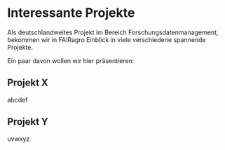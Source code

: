 # Interessante Projekte

Als deutschlandweites Projekt im Bereich Forschungsdatenmanagement, bekommen wir in FAIRagro Einblick in viele verschiedene spannende Projekte. 

Ein paar davon wollen wir hier präsentieren:


## Projekt X
abcdef


## Projekt Y
uvwxyz
